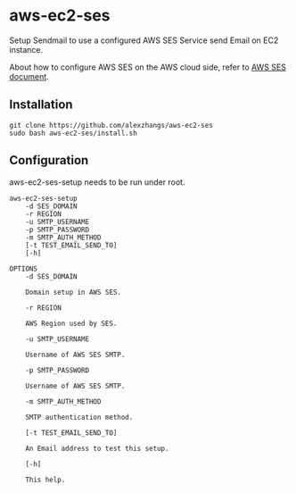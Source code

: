 # aws-ec2-ses

Setup Sendmail to use a configured AWS SES Service send Email on EC2
instance.

About how to configure AWS SES on the AWS cloud side, refer to [AWS SES document](https://docs.aws.amazon.com/ses/latest/DeveloperGuide/quick-start.html).

## Installation

```
git clone https://github.com/alexzhangs/aws-ec2-ses
sudo bash aws-ec2-ses/install.sh
```

## Configuration

aws-ec2-ses-setup needs to be run under root.

```
aws-ec2-ses-setup
	-d SES_DOMAIN
	-r REGION
	-u SMTP_USERNAME
	-p SMTP_PASSWORD
    -m SMTP_AUTH_METHOD
	[-t TEST_EMAIL_SEND_TO]
	[-h]

OPTIONS
	-d SES_DOMAIN

	Domain setup in AWS SES.

	-r REGION

	AWS Region used by SES.

	-u SMTP_USERNAME

	Username of AWS SES SMTP.

	-p SMTP_PASSWORD

	Username of AWS SES SMTP.

    -m SMTP_AUTH_METHOD

    SMTP authentication method.

	[-t TEST_EMAIL_SEND_TO]

	An Email address to test this setup.

	[-h]

	This help.
```
